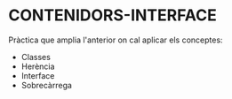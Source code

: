 CONTENIDORS-INTERFACE
=====================
Pràctica que amplia l'anterior on cal aplicar els conceptes:

* Classes
* Herència
* Interface
* Sobrecàrrega 
